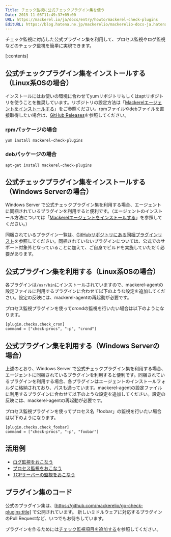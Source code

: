 ```yaml
---
Title: チェック監視に公式チェックプラグイン集を使う
Date: 2015-11-05T11:49:37+09:00
URL: https://mackerel.io/ja/docs/entry/howto/mackerel-check-plugins
EditURL: https://blog.hatena.ne.jp/mackerelio/mackerelio-docs-ja.hatenablog.mackerel.io/atom/entry/6653458415126984680
---
```


チェック監視に対応した公式プラグイン集を利用して、プロセス監視やログ監視などのチェック監視を簡単に実現できます。

[:contents]

## 公式チェックプラグイン集をインストールする（Linux系OSの場合）

インストールにはお使いの環境に合わせてyumリポジトリもしくはaptリポジトリを使うことを推奨しています。リポジトリの設定方法は「[Mackerelエージェントをインストールする][]」をご参照ください。rpmファイルやdebファイルを直接取得したい場合は、[GitHub Releases][]を参照してください。

[Mackerelエージェントをインストールする]: https://mackerel.io/my/instruction-agent
[GitHub Releases]: https://github.com/mackerelio/go-check-plugins/releases


### rpmパッケージの場合

```
yum install mackerel-check-plugins
```

### debパッケージの場合

```
apt-get install mackerel-check-plugins
```

## 公式チェックプラグイン集をインストールする（Windows Serverの場合）

Windows Server で公式チェックプラグイン集を利用する場合、エージェントに同梱されているプラグインを利用すると便利です。（エージェントのインストール方法については「[Mackerelエージェントをインストールする][]」を参照してください。）

同梱されているプラグイン一覧は、[GitHubリポジトリにある同梱プラグインリスト][]を参照してください。同梱されていないプラグインについては、公式でのサポート対象外となっていることに加えて、ご自身でビルドを実施していただく必要があります。

[Mackerelエージェントをインストールする]: https://mackerel.io/my/instruction-agent
[GitHubリポジトリにある同梱プラグインリスト]: https://github.com/mackerelio/mackerel-agent/blob/master/wix/pluginlist.txt


## 公式プラグイン集を利用する（Linux系OSの場合）

各プラグインは`/usr/bin`にインストールされていますので、mackerel-agentの設定ファイルに利用するプラグインに合わせて以下のような設定を追加してください。設定の反映には、mackerel-agentの再起動が必要です。

プロセス監視プラグインを使ってcrondの監視を行いたい場合は以下のようになります。

```config
[plugin.checks.check_cron]
command = ["check-procs", "-p", "crond"]
```

## 公式プラグイン集を利用する（Windows Serverの場合）

上述のとおり、Windows Server で公式チェックプラグイン集を利用する場合、エージェントに同梱されているプラグインを利用すると便利です。同梱されているプラグインを利用する場合、各プラグインはエージェントのインストールフォルダに格納されており、パスも通っています。mackerel-agentの設定ファイルに利用するプラグインに合わせて以下のような設定を追加してください。設定の反映には、mackerel-agentの再起動が必要です。

プロセス監視プラグインを使ってプロセス名「foobar」の監視を行いたい場合は以下のようになります。

```config
[plugin.checks.check_foobar]
command = ["check-procs", "-p", "foobar"]
```

## 活用例

- [ログ監視をおこなう](https://mackerel.io/ja/docs/entry/howto/check/log)
- [プロセス監視をおこなう](https://mackerel.io/ja/docs/entry/howto/check/process)
- [TCPサーバーの監視をおこなう](https://mackerel.io/ja/docs/entry/howto/check/tcp)

## プラグイン集のコード

公式のプラグイン集は、[https://github.com/mackerelio/go-check-plugins:title] で公開されています。
新しいミドルウェアに対応するプラグインのPull Requestなど、いつでもお待ちしています。

プラグインを作るためには[チェック監視項目を追加する](https://mackerel.io/ja/docs/entry/custom-checks)を参照してください。
